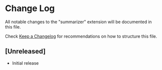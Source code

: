 # Change Log

All notable changes to the "summarizer" extension will be documented in this file.

Check [Keep a Changelog](http://keepachangelog.com/) for recommendations on how to structure this file.

## [Unreleased]

- Initial release